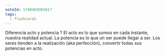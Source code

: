 ```yaml
---
noteId: 1748468965617
tags:
  - flashcards
---
```

Diferencia acto y potencia
?
El acto es lo que somos en cada instante, nuestra realidad actual. La potencia es lo que un ser puede llegar a ser. Los seres tienden a la realización (aka perfección), convertir todas sus potencias en acto.
<!--SR:!2025-06-01,3,250-->
